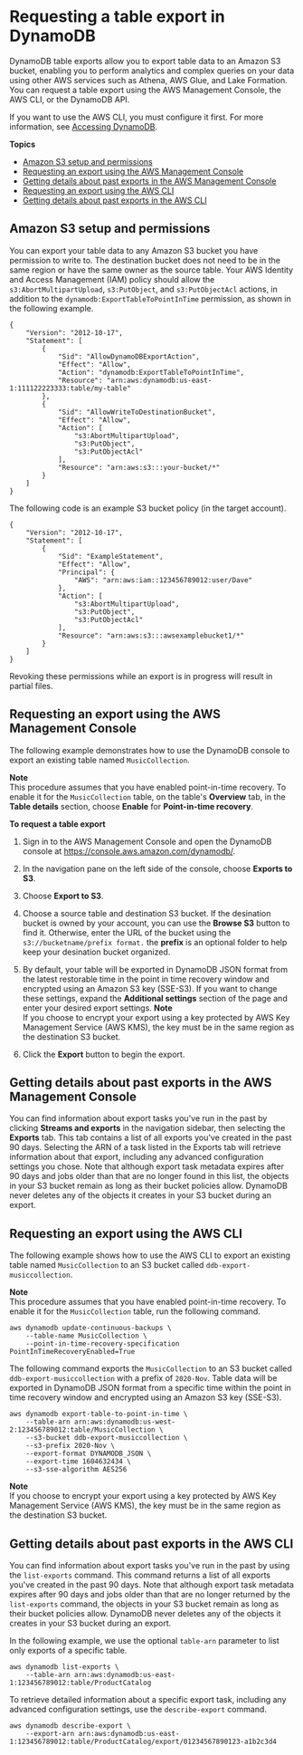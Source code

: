 # Requesting a table export in DynamoDB<a name="DataExport.Requesting"></a>

DynamoDB table exports allow you to export table data to an Amazon S3 bucket, enabling you to perform analytics and complex queries on your data using other AWS services such as Athena, AWS Glue, and Lake Formation\. You can request a table export using the AWS Management Console, the AWS CLI, or the DynamoDB API\.

If you want to use the AWS CLI, you must configure it first\. For more information, see [Accessing DynamoDB](AccessingDynamoDB.md)\.

**Topics**
+ [Amazon S3 setup and permissions](#DataExport.Requesting.Permissions)
+ [Requesting an export using the AWS Management Console](#DataExport.Requesting.Console)
+ [Getting details about past exports in the AWS Management Console](#DataExport.Requesting.Console.Details)
+ [Requesting an export using the AWS CLI](#DataExport.Requesting.CLI)
+ [Getting details about past exports in the AWS CLI](#DataExport.Requesting.CLI.Details)

## Amazon S3 setup and permissions<a name="DataExport.Requesting.Permissions"></a>

You can export your table data to any Amazon S3 bucket you have permission to write to\. The destination bucket does not need to be in the same region or have the same owner as the source table\. Your AWS Identity and Access Management \(IAM\) policy should allow the `s3:AbortMultipartUpload`, `s3:PutObject`, and `s3:PutObjectAcl` actions, in addition to the `dynamodb:ExportTableToPointInTime` permission, as shown in the following example\.

```
{
    "Version": "2012-10-17",
    "Statement": [
        {
            "Sid": "AllowDynamoDBExportAction",
            "Effect": "Allow",
            "Action": "dynamodb:ExportTableToPointInTime",
            "Resource": "arn:aws:dynamodb:us-east-1:111122223333:table/my-table"
        },
        {
            "Sid": "AllowWriteToDestinationBucket",
            "Effect": "Allow",
            "Action": [
                "s3:AbortMultipartUpload",
                "s3:PutObject",
                "s3:PutObjectAcl"
            ],
            "Resource": "arn:aws:s3:::your-bucket/*"
        }
    ]
}
```

The following code is an example S3 bucket policy \(in the target account\)\.

```
{
    "Version": "2012-10-17",
    "Statement": [
        {
            "Sid": "ExampleStatement",
            "Effect": "Allow",
            "Principal": {
                "AWS": "arn:aws:iam::123456789012:user/Dave"
            },
            "Action": [
                "s3:AbortMultipartUpload",
                "s3:PutObject",
                "s3:PutObjectAcl"
            ],
            "Resource": "arn:aws:s3:::awsexamplebucket1/*"
        }
    ]
}
```

Revoking these permissions while an export is in progress will result in partial files\.

## Requesting an export using the AWS Management Console<a name="DataExport.Requesting.Console"></a>

The following example demonstrates how to use the DynamoDB console to export an existing table named `MusicCollection`\.

**Note**  
This procedure assumes that you have enabled point\-in\-time recovery\. To enable it for the `MusicCollection` table, on the table's **Overview** tab, in the **Table details** section, choose **Enable** for **Point\-in\-time recovery**\.

**To request a table export**

1. Sign in to the AWS Management Console and open the DynamoDB console at [https://console\.aws\.amazon\.com/dynamodb/](https://console.aws.amazon.com/dynamodb/)\.

1. In the navigation pane on the left side of the console, choose **Exports to S3**\.

1. Choose **Export to S3**\.

1. Choose a source table and destination S3 bucket\. If the desination bucket is owned by your account, you can use the **Browse S3** button to find it\. Otherwise, enter the URL of the bucket using the `s3://bucketname/prefix format.` the **prefix** is an optional folder to help keep your desination bucket organized\.

1. By default, your table will be exported in DynamoDB JSON format from the latest restorable time in the point in time recovery window and encrypted using an Amazon S3 key \(SSE\-S3\)\. If you want to change these settings, expand the **Additional settings** section of the page and enter your desired export settings\.
**Note**  
If you choose to encrypt your export using a key protected by AWS Key Management Service \(AWS KMS\), the key must be in the same region as the destination S3 bucket\.

1. Click the **Export** button to begin the export\.

## Getting details about past exports in the AWS Management Console<a name="DataExport.Requesting.Console.Details"></a>

You can find information about export tasks you've run in the past by clicking **Streams and exports** in the navigation sidebar, then selecting the **Exports** tab\. This tab contains a list of all exports you've created in the past 90 days\. Selecting the ARN of a task listed in the Exports tab will retrieve information about that export, including any advanced configuration settings you chose\. Note that although export task metadata expires after 90 days and jobs older than that are no longer found in this list, the objects in your S3 bucket remain as long as their bucket policies allow\. DynamoDB never deletes any of the objects it creates in your S3 bucket during an export\.

## Requesting an export using the AWS CLI<a name="DataExport.Requesting.CLI"></a>

The following example shows how to use the AWS CLI to export an existing table named `MusicCollection` to an S3 bucket called `ddb-export-musiccollection`\.

**Note**  
This procedure assumes that you have enabled point\-in\-time recovery\. To enable it for the `MusicCollection` table, run the following command\.  

```
aws dynamodb update-continuous-backups \
    --table-name MusicCollection \
    --point-in-time-recovery-specification PointInTimeRecoveryEnabled=True
```

The following command exports the `MusicCollection` to an S3 bucket called `ddb-export-musiccollection` with a prefix of `2020-Nov`\. Table data will be exported in DynamoDB JSON format from a specific time within the point in time recovery window and encrypted using an Amazon S3 key \(SSE\-S3\)\.

```
aws dynamodb export-table-to-point-in-time \
    --table-arn arn:aws:dynamodb:us-west-2:123456789012:table/MusicCollection \
    --s3-bucket ddb-export-musiccollection \
    --s3-prefix 2020-Nov \
    --export-format DYNAMODB_JSON \
    --export-time 1604632434 \
    --s3-sse-algorithm AES256
```

**Note**  
If you choose to encrypt your export using a key protected by AWS Key Management Service \(AWS KMS\), the key must be in the same region as the destination S3 bucket\.

## Getting details about past exports in the AWS CLI<a name="DataExport.Requesting.CLI.Details"></a>

You can find information about export tasks you've run in the past by using the `list-exports` command\. This command returns a list of all exports you've created in the past 90 days\. Note that although export task metadata expires after 90 days and jobs older than that are no longer returned by the `list-exports` command, the objects in your S3 bucket remain as long as their bucket policies allow\. DynamoDB never deletes any of the objects it creates in your S3 bucket during an export\.

In the following example, we use the optional `table-arn` parameter to list only exports of a specific table\.

```
aws dynamodb list-exports \
    --table-arn arn:aws:dynamodb:us-east-1:123456789012:table/ProductCatalog
```

To retrieve detailed information about a specific export task, including any advanced configuration settings, use the `describe-export` command\.

```
aws dynamodb describe-export \
    --export-arn arn:aws:dynamodb:us-east-1:123456789012:table/ProductCatalog/export/01234567890123-a1b2c3d4
```